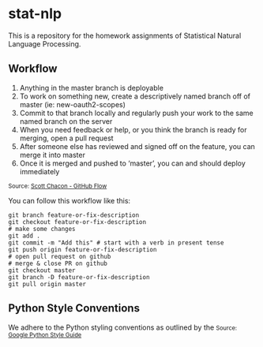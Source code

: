 stat-nlp
========

This is a repository for the homework assignments of Statistical Natural Language Processing.

Workflow
------------------

1. Anything in the master branch is deployable
2. To work on something new, create a descriptively named branch off of master (ie: new-oauth2-scopes)
3. Commit to that branch locally and regularly push your work to the same named branch on the server
4. When you need feedback or help, or you think the branch is ready for merging, open a pull request
5. After someone else has reviewed and signed off on the feature, you can merge it into master
6. Once it is merged and pushed to ‘master’, you can and should deploy immediately

<small>Source: [Scott Chacon - GitHub Flow](http://scottchacon.com/2011/08/31/github-flow.html)</small>

You can follow this workflow like this:

```
git branch feature-or-fix-description
git checkout feature-or-fix-description
# make some changes
git add .
git commit -m "Add this" # start with a verb in present tense
git push origin feature-or-fix-description
# open pull request on github
# merge & close PR on github
git checkout master
git branch -D feature-or-fix-description
git pull origin master
```

Python Style Conventions
------------------

We adhere to the Python styling conventions as outlined by the <small>Source: [Google Python Style Guide](https://google-styleguide.googlecode.com/svn/trunk/pyguide.html)</small>
